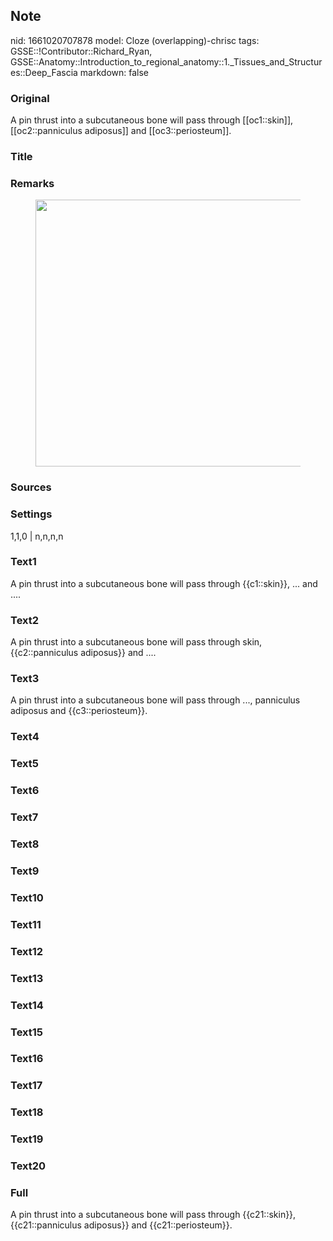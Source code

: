 ## Note
nid: 1661020707878
model: Cloze (overlapping)-chrisc
tags: GSSE::!Contributor::Richard_Ryan, GSSE::Anatomy::Introduction_to_regional_anatomy::1._Tissues_and_Structures::Deep_Fascia
markdown: false

### Original
<div class="toggle">
  A pin thrust into a subcutaneous bone will pass through
  [[oc1::skin]], [[oc2::panniculus adiposus]] and
  [[oc3::periosteum]].
</div>

### Title


### Remarks
<figure id="2a1f73e5-64c4-41b2-9dea-cfe347653692" class="image">
  <a href= 
  "Deep%20Fascia%20b59fd977c3674683aae1d48c03c599d1/Untitled%202.png">
  <img style="width:427px" src= 
  "d4a555b123e241b430a6e8b1d634eb8900eda0a6.png"></a>
</figure>

### Sources


### Settings
1,1,0 | n,n,n,n

### Text1
<div class="toggle">
  A pin thrust into a subcutaneous bone will pass through
  {{c1::skin}}, ... and ....
</div>

### Text2
<div class="toggle">
  A pin thrust into a subcutaneous bone will pass through skin,
  {{c2::panniculus adiposus}} and ....
</div>

### Text3
<div class="toggle">
  A pin thrust into a subcutaneous bone will pass through ...,
  panniculus adiposus and {{c3::periosteum}}.
</div>

### Text4


### Text5


### Text6


### Text7


### Text8


### Text9


### Text10


### Text11


### Text12


### Text13


### Text14


### Text15


### Text16


### Text17


### Text18


### Text19


### Text20


### Full
<div class="toggle">
  A pin thrust into a subcutaneous bone will pass through
  {{c21::skin}}, {{c21::panniculus adiposus}} and
  {{c21::periosteum}}.
</div>
